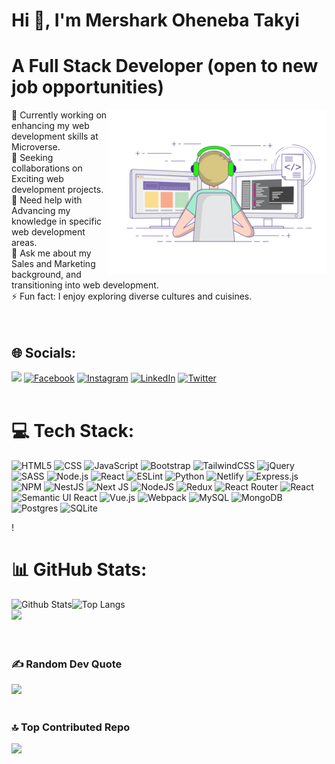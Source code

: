 # Hi 👋, I'm Mershark Oheneba Takyi

# A Full Stack Developer (open to new job opportunities)
<img align="right" alt="GIF" src="https://raw.githubusercontent.com/devSouvik/devSouvik/master/gif3.gif" width="350" style="max-width: 100%;">

🔭 Currently working on enhancing my web development skills at Microverse.<br>
👯 Seeking collaborations on Exciting web development projects.<br>
🤝 Need help with Advancing  my knowledge in specific web development areas.<br>
💬 Ask me about my Sales and Marketing background, and transitioning into web development.<br>
⚡ Fun fact: I enjoy exploring diverse cultures and cuisines.<br>
<br>
<br>
## 🌐 Socials:
[![](https://visitcount.itsvg.in/api?id=mershark&icon=5&color=1)](https://visitcount.itsvg.in)
[![Facebook](https://img.shields.io/badge/Facebook-%231877F2.svg?logo=Facebook&logoColor=white)](https://facebook.com/mersharkot) [![Instagram](https://img.shields.io/badge/Instagram-%23E4405F.svg?logo=Instagram&logoColor=white)](https://instagram.com/iammershark) [![LinkedIn](https://img.shields.io/badge/LinkedIn-%230077B5.svg?logo=linkedin&logoColor=white)](https://linkedin.com/in/mershark) [![Twitter](https://img.shields.io/badge/Twitter-%231DA1F2.svg?logo=Twitter&logoColor=white)](https://twitter.com/iammershark) 
<br>
<br>
# 💻 Tech Stack:
  ![HTML5](https://img.shields.io/badge/-HTML5-333333?style=flat&logo=HTML5)
  ![CSS](https://img.shields.io/badge/-CSS-333333?style=flat&logo=CSS3&logoColor=1572B6)
  ![JavaScript](https://img.shields.io/badge/-JavaScript-333333?style=flat&logo=javascript)
  ![Bootstrap](https://img.shields.io/badge/-Bootstrap-333333?style=flat&logo=bootstrap&logoColor=563D7C)
  ![TailwindCSS](https://img.shields.io/badge/tailwindcss-333333?style=flat&logo=tailwind-css&logoColor=white) 
  ![jQuery](https://img.shields.io/badge/jquery-333333.svg?style=flat&logo=jquery&logoColor=white)
  ![SASS](https://img.shields.io/badge/SASS-333333?style=flat&logo=SASS&logoColor=white) 
  ![Node.js](https://img.shields.io/badge/-Node.js-333333?style=flat&logo=node.js)
  ![React](https://img.shields.io/badge/-React-333333?style=flat&logo=react)
  ![ESLint](https://img.shields.io/badge/ESLint-333333?style=flat&logo=eslint&logoColor=white)
  ![Python](https://img.shields.io/badge/python-333333?style=flat&logo=python&logoColor=ffdd54)
  ![Netlify](https://img.shields.io/badge/netlify-333333?style=flat&logo=netlify&logoColor=#00C7B7)
  ![Express.js](https://img.shields.io/badge/express.js-333333?style=flat&logo=express&logoColor=%2361DAFB)
  ![NPM](https://img.shields.io/badge/NPM-333333?style=flat&logo=npm&logoColor=white)
  ![NestJS](https://img.shields.io/badge/nestjs-333333?style=flat&logo=nestjs&logoColor=white)
  ![Next JS](https://img.shields.io/badge/Next-333333?style=flat&logo=next.js&logoColor=white)
  ![NodeJS](https://img.shields.io/badge/node.js-333333?style=flat&logo=node.js&logoColor=white)
  ![Redux](https://img.shields.io/badge/redux-333333?style=flat&logo=redux&logoColor=white)
  ![React Router](https://img.shields.io/badge/React_Router-333333?style=flat&logo=react-router&logoColor=white)
  ![React](https://img.shields.io/badge/react-333333?style=flat&logo=react&logoColor=%2361DAFB)
  ![Semantic UI React](https://img.shields.io/badge/Semantic%20UI%20React-333333?style=flat&logo=SemanticUIReact&logoColor=white)
  ![Vue.js](https://img.shields.io/badge/vuejs-333333?style=flat&logo=vuedotjs&logoColor=%234FC08D)
  ![Webpack](https://img.shields.io/badge/webpack-333333?style=flat&logo=webpack&logoColor=black)
  ![MySQL](https://img.shields.io/badge/-MySQL-333333?style=flat&logo=mysql)
  ![MongoDB](https://img.shields.io/badge/-MongoDB-333333?style=flat&logo=mongodb)
  ![Postgres](https://img.shields.io/badge/-postgres-333333?style=flat&logo=postgresql)
  ![SQLite](https://img.shields.io/badge/-sqlite-333333?style=flat&logo=sqlite)

 !
<br>
# 📊 GitHub Stats:
![Github Stats](https://github-readme-stats-git-masterrstaa-rickstaa.vercel.app/api?username=mershark&count_private=true&show_icons=true&include_all_commits=true&theme=buefy&hide_border=true)![Top Langs](https://github-readme-stats-git-masterrstaa-rickstaa.vercel.app/api/top-langs?username=mershark&hide=TeX&layout=compact&theme=buefy&hide_border=true)
<br/>
![](https://github-readme-streak-stats.herokuapp.com/?user=mershark&theme=default&hide_border=false)<br/>
<br>
<br>
### ✍️ Random Dev Quote
![](https://quotes-github-readme.vercel.app/api?type=horizontal&theme=light)
<br>
<br>
### 🔝 Top Contributed Repo
![](https://github-contributor-stats.vercel.app/api?username=mershark&limit=5&theme=flat&combine_all_yearly_contributions=true)
